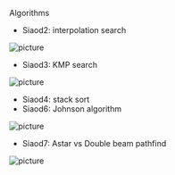Algorithms

 - Siaod2: interpolation search

![picture](https://i.imgur.com/q27Erbu.png)

 - Siaod3: KMP search

![picture](https://i.imgur.com/paDYA5s.png)

 - Siaod4: stack sort
 - Siaod6: Johnson algorithm

![picture](https://i.imgur.com/IeAt3jN.png)

 - Siaod7: Astar vs Double beam pathfind

![picture](https://github.com/maloslov/SiAOD/blob/master/SiAOD7/siaod7.gif)
